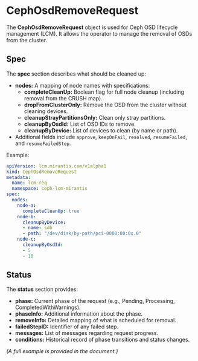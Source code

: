 # CephOsdRemoveRequest

The **CephOsdRemoveRequest** object is used for Ceph OSD lifecycle management (LCM). It allows the operator to manage the removal of OSDs from the cluster.

## Spec
The **spec** section describes what should be cleaned up:
- **nodes:** A mapping of node names with specifications:
  - **completeCleanUp:** Boolean flag for full node cleanup (including removal from the CRUSH map).
  - **dropFromClusterOnly:** Remove the OSD from the cluster without cleaning devices.
  - **cleanupStrayPartitionsOnly:** Clean only stray partitions.
  - **cleanupByOsdId:** List of OSD IDs to remove.
  - **cleanupByDevice:** List of devices to clean (by name or path).
- Additional fields include `approve`, `keepOnFail`, `resolved`, `resumeFailed`, and `resumeFailedStep`.

Example:
```yaml
apiVersion: lcm.mirantis.com/v1alpha1
kind: CephOsdRemoveRequest
metadata:
  name: lcm-req
  namespace: ceph-lcm-mirantis
spec:
  nodes:
    node-a:
      completeCleanUp: true
    node-b:
      cleanupByDevice:
      - name: sdb
      - path: "/dev/disk/by-path/pci-0000:00:0x.0"
    node-c:
      cleanupByOsdId:
      - 5
      - 10
```

## Status
The **status** section provides:
- **phase:** Current phase of the request (e.g., Pending, Processing, CompletedWithWarnings).
- **phaseInfo:** Additional information about the phase.
- **removeInfo:** Detailed mapping of what is scheduled for removal.
- **failedStepID:** Identifier of any failed step.
- **messages:** List of messages regarding request progress.
- **conditions:** Historical record of phase transitions and status changes.

*(A full example is provided in the document.)*
